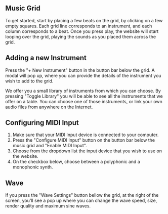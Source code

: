 ## Music Grid

To get started, start by placing a few beats on the grid, by clicking on a few empty squares. Each grid line corresponds to an instrument, and each column corresponds to a beat. Once you press play, the website will start looping over the grid, playing the sounds as you placed them across the grid.

## Adding a new Instrument

Press the "+ New Instrument" button in the button bar below the grid. A modal will pop up, where you can provide the details of the instrument you wish to add to the grid.

We offer you a small library of instruments from which you can choose. By pressing "Toggle Library" you will be able to see all the instruments that we offer on a table. You can choose one of those instruments, or link your own audio files from anywhere on the Internet.

## Configuring MIDI Input

1. Make sure that your MIDI Input device is connected to your computer. 
2. Press the "Configure MIDI Input" button on the button bar below the music grid and "Enable MIDI Input". 
3. Choose from the dropdown list the input device that you wish to use on the website.
4. On the checkbox below, choose between a polyphonic and a monophonic synth.

## Wave

If you press the "Wave Settings" button bellow the grid, at the right of the screen, you'll see a pop up where you can change the wave speed, size, render quality and maximum sine waves.

